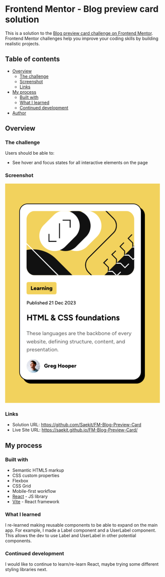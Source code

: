 # Frontend Mentor - Blog preview card solution

This is a solution to the [Blog preview card challenge on Frontend Mentor](https://www.frontendmentor.io/challenges/blog-preview-card-ckPaj01IcS). Frontend Mentor challenges help you improve your coding skills by building realistic projects.

## Table of contents

- [Overview](#overview)
  - [The challenge](#the-challenge)
  - [Screenshot](#screenshot)
  - [Links](#links)
- [My process](#my-process)
  - [Built with](#built-with)
  - [What I learned](#what-i-learned)
  - [Continued development](#continued-development)
- [Author](#author)

## Overview

### The challenge

Users should be able to:

- See hover and focus states for all interactive elements on the page

### Screenshot

![](./blog-screenshot.png)

### Links

- Solution URL: https://github.com/Saekit/FM-Blog-Preview-Card
- Live Site URL: https://saekit.github.io/FM-Blog-Preview-Card/

## My process

### Built with

- Semantic HTML5 markup
- CSS custom properties
- Flexbox
- CSS Grid
- Mobile-first workflow
- [React](https://reactjs.org/) - JS library
- [Vite](https://vitejs.dev/) - React framework

### What I learned

I re-learned making reusable components to be able to expand on the main app. For example, I made a Label component and a UserLabel component. This allows the dev to use Label and UserLabel in other potential components.

### Continued development

I would like to continue to learn/re-learn React, maybe trying some different styling libraries next.
